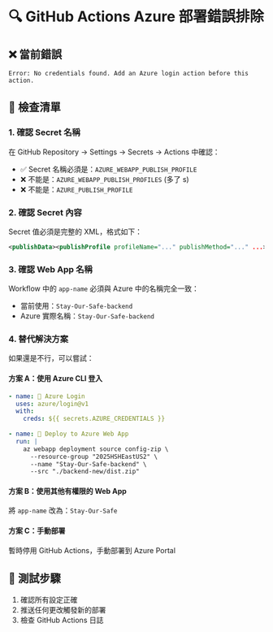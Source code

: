 # 🔍 GitHub Actions Azure 部署錯誤排除

## ❌ 當前錯誤
```
Error: No credentials found. Add an Azure login action before this action.
```

## 🔧 檢查清單

### 1. 確認 Secret 名稱
在 GitHub Repository → Settings → Secrets → Actions 中確認：
- ✅ Secret 名稱必須是：`AZURE_WEBAPP_PUBLISH_PROFILE`
- ❌ 不能是：`AZURE_WEBAPP_PUBLISH_PROFILES` (多了 s)
- ❌ 不能是：`AZURE_PUBLISH_PROFILE`

### 2. 確認 Secret 內容
Secret 值必須是完整的 XML，格式如下：
```xml
<publishData><publishProfile profileName="..." publishMethod="..." ...></publishProfile></publishData>
```

### 3. 確認 Web App 名稱
Workflow 中的 `app-name` 必須與 Azure 中的名稱完全一致：
- 當前使用：`Stay-Our-Safe-backend`
- Azure 實際名稱：`Stay-Our-Safe-backend`

### 4. 替代解決方案

如果還是不行，可以嘗試：

#### 方案 A：使用 Azure CLI 登入
```yaml
- name: 🔐 Azure Login
  uses: azure/login@v1
  with:
    creds: ${{ secrets.AZURE_CREDENTIALS }}
    
- name: 🚀 Deploy to Azure Web App
  run: |
    az webapp deployment source config-zip \
      --resource-group "2025HSHEastUS2" \
      --name "Stay-Our-Safe-backend" \
      --src "./backend-new/dist.zip"
```

#### 方案 B：使用其他有權限的 Web App
將 `app-name` 改為：`Stay-Our-Safe`

#### 方案 C：手動部署
暫時停用 GitHub Actions，手動部署到 Azure Portal

## 🧪 測試步驟
1. 確認所有設定正確
2. 推送任何更改觸發新的部署
3. 檢查 GitHub Actions 日誌 